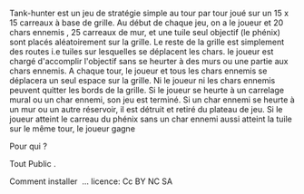 Tank-hunter est un jeu de stratégie simple au tour par tour joué sur un 15 x 15 carreaux à base de grille. Au début de chaque jeu, on a le joueur et 20 chars ennemis , 25 carreaux de mur, et une tuile seul objectif (le phénix) sont placés aléatoirement sur la grille. Le reste de la grille est simplement des routes i.e tuiles sur lesquelles se déplacent les chars. le joueur est chargé d'accomplir l'objectif sans se heurter à des murs ou une partie aux chars ennemis. A chaque tour, le joueur et tous les chars ennemis se déplacera un seul espace sur la grille. Ni le joueur ni les chars ennemis peuvent quitter les bords de la grille. Si le joueur se heurte à un carrelage mural ou un char ennemi, son jeu est terminé. Si un char ennemi se heurte à un mur ou un autre réservoir, il est détruit et retiré du plateau de jeu. 
Si le joueur atteint le carreau du phénix sans un char ennemi aussi atteint la tuile sur le même tour, le joueur gagne

Pour qui ? 

Tout Public .

Comment installer 
...
licence:
Cc BY NC SA
